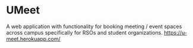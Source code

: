 # UMeet
A web application with functionality for booking meeting / event spaces across campus specifically for RSOs and student organizations.
https://u-meet.herokuapp.com/
